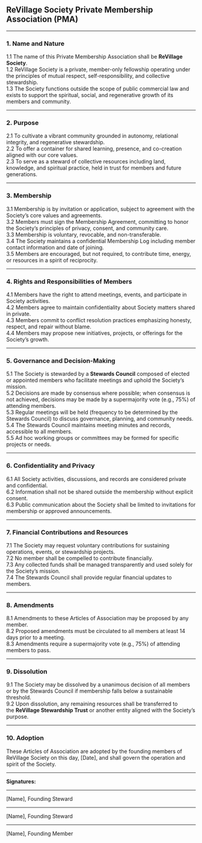 ## ReVillage Society Private Membership Association (PMA)

---

### 1. Name and Nature

1.1 The name of this Private Membership Association shall be **ReVillage Society**.  
1.2 ReVillage Society is a private, member-only fellowship operating under the principles of mutual respect, self-responsibility, and collective stewardship.  
1.3 The Society functions outside the scope of public commercial law and exists to support the spiritual, social, and regenerative growth of its members and community.

---

### 2. Purpose

2.1 To cultivate a vibrant community grounded in autonomy, relational integrity, and regenerative stewardship.  
2.2 To offer a container for shared learning, presence, and co-creation aligned with our core values.  
2.3 To serve as a steward of collective resources including land, knowledge, and spiritual practice, held in trust for members and future generations.

---

### 3. Membership

3.1 Membership is by invitation or application, subject to agreement with the Society’s core values and agreements.  
3.2 Members must sign the Membership Agreement, committing to honor the Society’s principles of privacy, consent, and community care.  
3.3 Membership is voluntary, revocable, and non-transferable.  
3.4 The Society maintains a confidential Membership Log including member contact information and date of joining.  
3.5 Members are encouraged, but not required, to contribute time, energy, or resources in a spirit of reciprocity.

---

### 4. Rights and Responsibilities of Members

4.1 Members have the right to attend meetings, events, and participate in Society activities.  
4.2 Members agree to maintain confidentiality about Society matters shared in private.  
4.3 Members commit to conflict resolution practices emphasizing honesty, respect, and repair without blame.  
4.4 Members may propose new initiatives, projects, or offerings for the Society’s growth.

---

### 5. Governance and Decision-Making

5.1 The Society is stewarded by a **Stewards Council** composed of elected or appointed members who facilitate meetings and uphold the Society’s mission.  
5.2 Decisions are made by consensus where possible; when consensus is not achieved, decisions may be made by a supermajority vote (e.g., 75%) of attending members.  
5.3 Regular meetings will be held (frequency to be determined by the Stewards Council) to discuss governance, planning, and community needs.  
5.4 The Stewards Council maintains meeting minutes and records, accessible to all members.  
5.5 Ad hoc working groups or committees may be formed for specific projects or needs.

---

### 6. Confidentiality and Privacy

6.1 All Society activities, discussions, and records are considered private and confidential.  
6.2 Information shall not be shared outside the membership without explicit consent.  
6.3 Public communication about the Society shall be limited to invitations for membership or approved announcements.

---

### 7. Financial Contributions and Resources

7.1 The Society may request voluntary contributions for sustaining operations, events, or stewardship projects.  
7.2 No member shall be compelled to contribute financially.  
7.3 Any collected funds shall be managed transparently and used solely for the Society’s mission.  
7.4 The Stewards Council shall provide regular financial updates to members.

---

### 8. Amendments

8.1 Amendments to these Articles of Association may be proposed by any member.  
8.2 Proposed amendments must be circulated to all members at least 14 days prior to a meeting.  
8.3 Amendments require a supermajority vote (e.g., 75%) of attending members to pass.

---

### 9. Dissolution

9.1 The Society may be dissolved by a unanimous decision of all members or by the Stewards Council if membership falls below a sustainable threshold.  
9.2 Upon dissolution, any remaining resources shall be transferred to the **ReVillage Stewardship Trust** or another entity aligned with the Society’s purpose.

---

### 10. Adoption

These Articles of Association are adopted by the founding members of ReVillage Society on this day, [Date], and shall govern the operation and spirit of the Society.

---

**Signatures:**

---

[Name], Founding Steward

---

[Name], Founding Steward

---

[Name], Founding Member